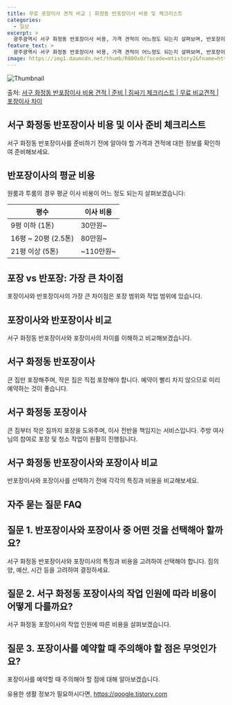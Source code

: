 ```yaml
---
title: 무료 포장이사 견적 비교 | 화정동 반포장이사 비용 및 체크리스트
categories:
  - 일상
excerpt: >
  광주광역시 서구 화정동 반포장이사 비용, 가격 견적이 어느정도 되는지 살펴보며, 반포장이사를 준비함에 있어 짐싸기 준비 체크리스트가 무엇인지 보겠습니다. 마지막으로 포장이사와 차이점을 통해 무료 비교견적으로 어떤 것이 더 합리적인 선택인지 공유 드립니다.서구 화정동 포장이사 견적 샘플 보기 👈 클릭서구 화정동 포장이사 가격 살펴보기 👈 클릭서구 화정동 반포장이사 평균 이사 비용평수서구 화정동 평균 이사 비용원룸 이사9평 이하 (1톤)30만원~투룸/쓰리룸 이사16평 ~ 20평 (2.5톤)80만원~쓰리룸 이사21평 (5톤) ~110만원~우리집 무료 이사견적 받기 👈 클릭포장 vs 반포장: 가장 큰 차이점포장이사와 반포장이사의 가장 큰 차이점은 포장 범위와 작업 범위에 있습니다. 포장이사는 짐을 업체가 ..
feature_text: >
  광주광역시 서구 화정동 반포장이사 비용, 가격 견적이 어느정도 되는지 살펴보며, 반포장이사를 준비함에 있어 짐싸기 준비 체크리스트가 무엇인지 보겠습니다. 마지막으로 포장이사와 차이점을 통해 무료 비교견적으로 어떤 것이 더 합리적인 선택인지 공유 드립니다.서구 화정동 포장이사 견적 샘플 보기 👈 클릭서구 화정동 포장이사 가격 살펴보기 👈 클릭서구 화정동 반포장이사 평균 이사 비용평수서구 화정동 평균 이사 비용원룸 이사9평 이하 (1톤)30만원~투룸/쓰리룸 이사16평 ~ 20평 (2.5톤)80만원~쓰리룸 이사21평 (5톤) ~110만원~우리집 무료 이사견적 받기 👈 클릭포장 vs 반포장: 가장 큰 차이점포장이사와 반포장이사의 가장 큰 차이점은 포장 범위와 작업 범위에 있습니다. 포장이사는 짐을 업체가 ..
image: https://img1.daumcdn.net/thumb/R800x0/?scode=mtistory2&fname=https%3A%2F%2Fblog.kakaocdn.net%2Fdn%2FGS4Xx%2FbtsHeehsWcT%2FSLNaKA6NDebgSIpqI4aqTk%2Fimg.webp
---
```


![Thumbnail](https://img1.daumcdn.net/thumb/R800x0/?scode=mtistory2&fname=https%3A%2F%2Fblog.kakaocdn.net%2Fdn%2FGS4Xx%2FbtsHeehsWcT%2FSLNaKA6NDebgSIpqI4aqTk%2Fimg.webp)

<p>출처: <a href="https://qoogle.tistory.com/9575" rel="dofollow">서구 화정동 반포장이사 비용 견적 | 준비 | 짐싸기 체크리스트 | 무료 비교견적 | 포장이사 차이</a> </p>

## 서구 화정동 반포장이사 비용 및 이사 준비 체크리스트

서구 화정동 반포장이사를 준비하기 전에 알아야 할 가격과 견적에 대한 정보를 확인하여 준비해보세요.

## **반포장이사의 평균 비용**

원룸과 투룸의 경우 평균 이사 비용이 어느 정도 되는지 살펴보겠습니다:

**평수** | **이사 비용**  
---|---  
9평 이하 (1톤) | 30만원~  
16평 ~ 20평 (2.5톤) | 80만원~  
21평 이상 (5톤) | ~110만원~  
  
## **포장 vs 반포장: 가장 큰 차이점**

포장이사와 반포장이사의 가장 큰 차이점은 포장 범위와 작업 범위에 있습니다.

## **포장이사와 반포장이사 비교**

서구 화정동 반포장이사와 포장이사의 차이를 이해하고 비교해보겠습니다.

## **서구 화정동 반포장이사**

큰 짐만 포장해주며, 작은 짐은 직접 포장해야 합니다. 예약이 빨리 차지 않으므로 미리 예약하는 것이 좋습니다.

## **서구 화정동 포장이사**

큰 짐부터 작은 짐까지 포장을 도와주며, 이사 전반을 책임지는 서비스입니다. 주방 여사님의 참여로 포장 및 청소 작업이 원활히 진행됩니다.

## **서구 화정동 반포장이사와 포장이사 비교**

반포장이사와 포장이사를 선택하기 전에 각각의 특징과 비용을 비교해보세요.

## 자주 묻는 질문 FAQ

## **질문 1. 반포장이사와 포장이사 중 어떤 것을 선택해아 할까요?**

서구 화정동 반포장이사와 포장이사의 특징과 비용을 고려하여 선택해야 합니다. 짐의 양, 예산, 시간 등을 고려하여 결정하세요.

## **질문 2. 서구 화정동 포장이사의 작업 인원에 따라 비용이 어떻게 다를까요?**

서구 화정동 포장이사의 작업 인원에 따른 비용을 살펴보겠습니다.

## **질문 3. 포장이사를 예약할 때 주의해야 할 점은 무엇인가요?**

포장이사를 예약할 때 주의해야 할 점에 대해 알아보겠습니다.



 

유용한 생활 정보가 필요하시다면, <a href="https://qoogle.tistory.com" rel="dofollow">https://qoogle.tistory.com</a>


